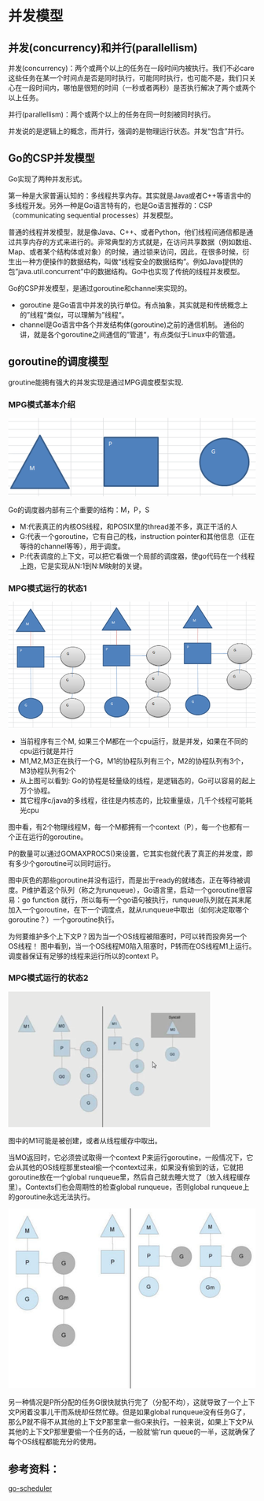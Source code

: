 # 并发模型

## 并发(concurrency)和并行(parallellism)
并发(concurrency)：两个或两个以上的任务在一段时间内被执行。我们不必care这些任务在某一个时间点是否是同时执行，可能同时执行，也可能不是，我们只关心在一段时间内，哪怕是很短的时间（一秒或者两秒）是否执行解决了两个或两个以上任务。

并行(parallellism)：两个或两个以上的任务在同一时刻被同时执行。

并发说的是逻辑上的概念，而并行，强调的是物理运行状态。并发“包含”并行。

## Go的CSP并发模型
Go实现了两种并发形式。

第一种是大家普遍认知的：多线程共享内存。其实就是Java或者C++等语言中的多线程开发。另外一种是Go语言特有的，也是Go语言推荐的：CSP（communicating sequential processes）并发模型。

普通的线程并发模型，就是像Java、C++、或者Python，他们线程间通信都是通过共享内存的方式来进行的。非常典型的方式就是，在访问共享数据（例如数组、Map、或者某个结构体或对象）的时候，通过锁来访问，因此，在很多时候，衍生出一种方便操作的数据结构，叫做“线程安全的数据结构”。例如Java提供的包”java.util.concurrent”中的数据结构。Go中也实现了传统的线程并发模型。

Go的CSP并发模型，是通过goroutine和channel来实现的。
- goroutine 是Go语言中并发的执行单位。有点抽象，其实就是和传统概念上的”线程“类似，可以理解为”线程“。
- channel是Go语言中各个并发结构体(goroutine)之前的通信机制。 通俗的讲，就是各个goroutine之间通信的”管道“，有点类似于Linux中的管道。

## goroutine的调度模型
groutine能拥有强大的并发实现是通过MPG调度模型实现.
### MPG模式基本介绍
![](./images/MPG1.png)


Go的调度器内部有三个重要的结构：M，P，S
- M:代表真正的内核OS线程，和POSIX里的thread差不多，真正干活的人
- G:代表一个goroutine，它有自己的栈，instruction pointer和其他信息（正在等待的channel等等），用于调度。
- P:代表调度的上下文，可以把它看做一个局部的调度器，使go代码在一个线程上跑，它是实现从N:1到N:M映射的关键。

### MPG模式运行的状态1

![](./images/MPG2.png)
- 当前程序有三个M, 如果三个M都在一个cpu运行，就是并发，如果在不同的cpu运行就是并行
- M1,M2,M3正在执行一个G，M1的协程队列有三个，M2的协程队列有3个， M3协程队列有2个
- 从上图可以看到: Go的协程是轻量级的线程，是逻辑态的，Go可以容易的起上万个协程。
- 其它程序c/java的多线程，往往是内核态的，比较重量级，几千个线程可能耗光cpu

图中看，有2个物理线程M，每一个M都拥有一个context（P），每一个也都有一个正在运行的goroutine。

P的数量可以通过GOMAXPROCS()来设置，它其实也就代表了真正的并发度，即有多少个goroutine可以同时运行。

图中灰色的那些goroutine并没有运行，而是出于ready的就绪态，正在等待被调度。P维护着这个队列（称之为runqueue），Go语言里，启动一个goroutine很容易：go function 就行，所以每有一个go语句被执行，runqueue队列就在其末尾加入一个goroutine，在下一个调度点，就从runqueue中取出（如何决定取哪个goroutine？）一个goroutine执行。

为何要维护多个上下文P？因为当一个OS线程被阻塞时，P可以转而投奔另一个OS线程！
图中看到，当一个OS线程M0陷入阻塞时，P转而在OS线程M1上运行。调度器保证有足够的线程来运行所以的context P。

### MPG模式运行的状态2

![](./images/MPG3.png)


图中的M1可能是被创建，或者从线程缓存中取出。

当MO返回时，它必须尝试取得一个context P来运行goroutine，一般情况下，它会从其他的OS线程那里steal偷一个context过来，如果没有偷到的话，它就把goroutine放在一个global runqueue里，然后自己就去睡大觉了（放入线程缓存里）。Contexts们也会周期性的检查global runqueue，否则global runqueue上的goroutine永远无法执行。



![](./images/MPG4.png)

另一种情况是P所分配的任务G很快就执行完了（分配不均），这就导致了一个上下文P闲着没事儿干而系统却任然忙碌。但是如果global runqueue没有任务G了，那么P就不得不从其他的上下文P那里拿一些G来执行。一般来说，如果上下文P从其他的上下文P那里要偷一个任务的话，一般就‘偷’run queue的一半，这就确保了每个OS线程都能充分的使用。


## 参考资料：
[go-scheduler](http://morsmachine.dk/go-scheduler)

